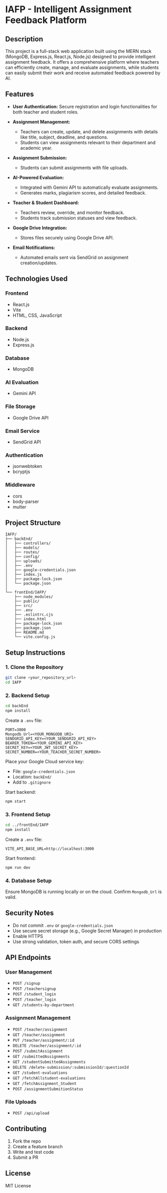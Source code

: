 # IAFP - Intelligent Assignment Feedback Platform

## Description

This project is a full-stack web application built using the MERN stack (MongoDB, Express.js, React.js, Node.js) designed to provide intelligent assignment feedback. It offers a comprehensive platform where teachers can efficiently create, manage, and evaluate assignments, while students can easily submit their work and receive automated feedback powered by AI.

## Features

- **User Authentication:** Secure registration and login functionalities for both teacher and student roles.

- **Assignment Management:**
  - Teachers can create, update, and delete assignments with details like title, subject, deadline, and questions.
  - Students can view assignments relevant to their department and academic year.

- **Assignment Submission:**
  - Students can submit assignments with file uploads.

- **AI-Powered Evaluation:**
  - Integrated with Gemini API to automatically evaluate assignments.
  - Generates marks, plagiarism scores, and detailed feedback.

- **Teacher & Student Dashboard:**
  - Teachers review, override, and monitor feedback.
  - Students track submission statuses and view feedback.

- **Google Drive Integration:**
  - Stores files securely using Google Drive API.

- **Email Notifications:**
  - Automated emails sent via SendGrid on assignment creation/updates.

## Technologies Used

### Frontend
- React.js
- Vite
- HTML, CSS, JavaScript

### Backend
- Node.js
- Express.js

### Database
- MongoDB

### AI Evaluation
- Gemini API

### File Storage
- Google Drive API

### Email Service
- SendGrid API

### Authentication
- jsonwebtoken
- bcryptjs

### Middleware
- cors
- body-parser
- multer

## Project Structure

```
IAFP/
├── backEnd/
│   ├── controllers/
│   ├── models/
│   ├── routes/
│   ├── config/
│   ├── uploads/
│   ├── .env
│   ├── google-credentials.json
│   ├── index.js
│   ├── package-lock.json
│   └── package.json
│
└── frontEnd/IAFP/
    ├── node_modules/
    ├── public/
    ├── src/
    ├── .env
    ├── .eslintrc.cjs
    ├── index.html
    ├── package-lock.json
    ├── package.json
    ├── README.md
    └── vite.config.js
```

## Setup Instructions

### 1. Clone the Repository
```bash
git clone <your_repository_url>
cd IAFP
```

### 2. Backend Setup
```bash
cd backEnd
npm install
```

Create a `.env` file:
```
PORT=3000
Mongodb_Url=<YOUR_MONGODB_URI>
SENDGRID_API_KEY=<YOUR_SENDGRID_API_KEY>
BEARER_TOKEN=<YOUR_GEMINI_API_KEY>
SECRET_KEY=<YOUR_JWT_SECRET_KEY>
SECRET_NUMBER=<YOUR_TEACHER_SECRET_NUMBER>
```

Place your Google Cloud service key:
- File: `google-credentials.json`
- Location: `backEnd/`
- Add to `.gitignore`

Start backend:
```bash
npm start
```

### 3. Frontend Setup
```bash
cd ../frontEnd/IAFP
npm install
```

Create a `.env` file:
```
VITE_API_BASE_URL=http://localhost:3000
```

Start frontend:
```bash
npm run dev
```

### 4. Database Setup
Ensure MongoDB is running locally or on the cloud. Confirm `Mongodb_Url` is valid.

## Security Notes

- Do not commit `.env` or `google-credentials.json`
- Use secure secret storage (e.g., Google Secret Manager) in production
- Enable HTTPS
- Use strong validation, token auth, and secure CORS settings

## API Endpoints

### User Management
- `POST /signup`
- `POST /teachersignup`
- `POST /student_login`
- `POST /teacher_login`
- `GET /students-by-department`

### Assignment Management
- `POST /teacher/assignment`
- `GET /teacher/assignment`
- `PUT /teacher/assignment/:id`
- `DELETE /teacher/assignment/:id`
- `POST /submitAssignment`
- `GET /submittedAssignments`
- `GET /studentSubmittedAssignments`
- `DELETE /delete-submission/:submissionId/:questionId`
- `GET /student-evaluations`
- `GET /fetchAllstudent-evaluations`
- `GET /fetchAssignment_Student`
- `POST /assignmentSubmitionStatus`

### File Uploads
- `POST /api/upload`

## Contributing

1. Fork the repo
2. Create a feature branch
3. Write and test code
4. Submit a PR

## License
MIT License
